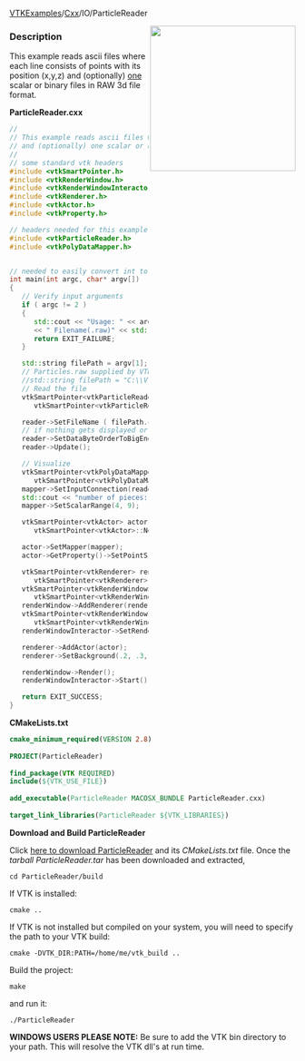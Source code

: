 [VTKExamples](/index/)/[Cxx](/Cxx)/IO/ParticleReader

<img align="right" src="https://github.com/lorensen/VTKExamples/blob/gh-pages/Testing/Baseline/IO/TestParticleReader.png?raw=true" width="256" />

### Description
This example reads ascii files where each line consists of points with its position (x,y,z) and (optionally) <u>one</u> scalar
or binary files in RAW 3d file format.

**ParticleReader.cxx**
```c++
//
// This example reads ascii files where each line consists of points with its position (x,y,z) 
// and (optionally) one scalar or binary files in RAW 3d file format.
//
// some standard vtk headers
#include <vtkSmartPointer.h>
#include <vtkRenderWindow.h>
#include <vtkRenderWindowInteractor.h>
#include <vtkRenderer.h>
#include <vtkActor.h>
#include <vtkProperty.h>

// headers needed for this example
#include <vtkParticleReader.h>
#include <vtkPolyDataMapper.h>


// needed to easily convert int to std::string
int main(int argc, char* argv[])
{
   // Verify input arguments
   if ( argc != 2 )
   {
      std::cout << "Usage: " << argv[0]
      << " Filename(.raw)" << std::endl;
      return EXIT_FAILURE;
   }

   std::string filePath = argv[1];
   // Particles.raw supplied by VTK is big endian encoded
   //std::string filePath = "C:\\VTK\\vtkdata-5.8.0\\Data\\Particles.raw";
   // Read the file
   vtkSmartPointer<vtkParticleReader> reader =
      vtkSmartPointer<vtkParticleReader>::New();

   reader->SetFileName ( filePath.c_str() );
   // if nothing gets displayed or totally wrong, swap the endianness
   reader->SetDataByteOrderToBigEndian();
   reader->Update();

   // Visualize
   vtkSmartPointer<vtkPolyDataMapper> mapper =
      vtkSmartPointer<vtkPolyDataMapper>::New();
   mapper->SetInputConnection(reader->GetOutputPort());
   std::cout << "number of pieces: " << mapper->GetNumberOfPieces() << std::endl;
   mapper->SetScalarRange(4, 9);

   vtkSmartPointer<vtkActor> actor =
      vtkSmartPointer<vtkActor>::New();

   actor->SetMapper(mapper);
   actor->GetProperty()->SetPointSize(4);

   vtkSmartPointer<vtkRenderer> renderer =
      vtkSmartPointer<vtkRenderer>::New();
   vtkSmartPointer<vtkRenderWindow> renderWindow =
      vtkSmartPointer<vtkRenderWindow>::New();
   renderWindow->AddRenderer(renderer);
   vtkSmartPointer<vtkRenderWindowInteractor> renderWindowInteractor =
      vtkSmartPointer<vtkRenderWindowInteractor>::New();
   renderWindowInteractor->SetRenderWindow(renderWindow);

   renderer->AddActor(actor);
   renderer->SetBackground(.2, .3, .4);

   renderWindow->Render();
   renderWindowInteractor->Start();

   return EXIT_SUCCESS;
}
```
**CMakeLists.txt**
```cmake
cmake_minimum_required(VERSION 2.8)
 
PROJECT(ParticleReader)
 
find_package(VTK REQUIRED)
include(${VTK_USE_FILE})
 
add_executable(ParticleReader MACOSX_BUNDLE ParticleReader.cxx)
 
target_link_libraries(ParticleReader ${VTK_LIBRARIES})
```

**Download and Build ParticleReader**

Click [here to download ParticleReader](https://github.com/lorensen/VTKWikiExamplesTarballs/raw/master/ParticleReader.tar) and its *CMakeLists.txt* file.
Once the *tarball ParticleReader.tar* has been downloaded and extracted,
```
cd ParticleReader/build 
```
If VTK is installed:
```
cmake ..
```
If VTK is not installed but compiled on your system, you will need to specify the path to your VTK build:
```
cmake -DVTK_DIR:PATH=/home/me/vtk_build ..
```
Build the project:
```
make
```
and run it:
```
./ParticleReader
```
**WINDOWS USERS PLEASE NOTE:** Be sure to add the VTK bin directory to your path. This will resolve the VTK dll's at run time.

